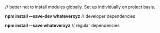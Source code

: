 // better not to install modules globally. Set up individually on project basis.

**npm install --save-dev whateverxyz**  // developer dependencies

**npm install --save whateverxyz**      // regular dependencies
